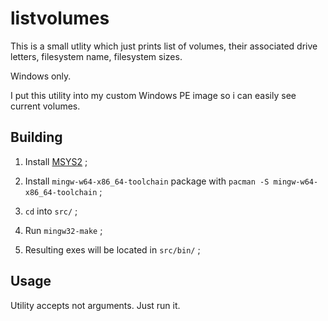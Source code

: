 # listvolumes

This is a small utlity which just prints list of volumes, their associated drive letters, filesystem name, filesystem sizes.

Windows only.

I put this utility into my custom Windows PE image so i can easily see current volumes.

## Building

1. Install [MSYS2](https://www.msys2.org) ;

2. Install `mingw-w64-x86_64-toolchain` package with `pacman -S mingw-w64-x86_64-toolchain` ;

3. `cd` into `src/` ;

4. Run `mingw32-make` ;

5. Resulting exes will be located in `src/bin/` ;

## Usage

Utility accepts not arguments. Just run it.
